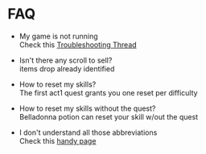 # FAQ

- My game is not running  
Check this [Troubleshooting Thread](https://forum.median-xl.com/viewtopic.php?f=42&t=22704&hilit=troubleshooting)

- Isn't there any scroll to sell?  
items drop already identified


- How to reset my skills?  
The first act1 quest grants you one reset per difficulty

- How to reset my skills without the quest?  
Belladonna potion can reset your skill w/out the quest

- I don't understand all those abbreviations  
Check this [handy page](https://median-xl.fandom.com/wiki/Abbreviations)
